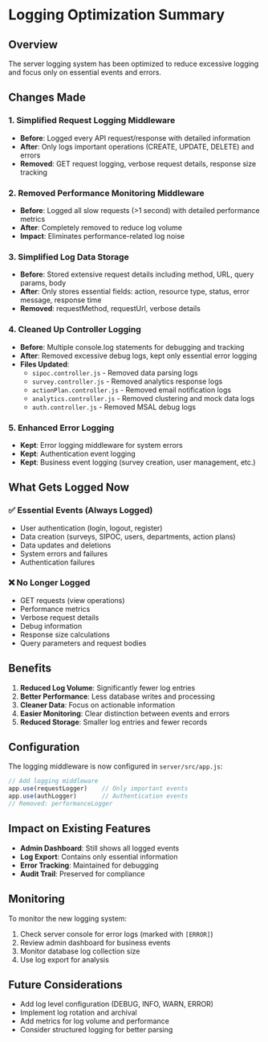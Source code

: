 # Logging Optimization Summary

## Overview
The server logging system has been optimized to reduce excessive logging and focus only on essential events and errors.

## Changes Made

### 1. Simplified Request Logging Middleware
- **Before**: Logged every API request/response with detailed information
- **After**: Only logs important operations (CREATE, UPDATE, DELETE) and errors
- **Removed**: GET request logging, verbose request details, response size tracking

### 2. Removed Performance Monitoring Middleware
- **Before**: Logged all slow requests (>1 second) with detailed performance metrics
- **After**: Completely removed to reduce log volume
- **Impact**: Eliminates performance-related log noise

### 3. Simplified Log Data Storage
- **Before**: Stored extensive request details including method, URL, query params, body
- **After**: Only stores essential fields: action, resource type, status, error message, response time
- **Removed**: requestMethod, requestUrl, verbose details

### 4. Cleaned Up Controller Logging
- **Before**: Multiple console.log statements for debugging and tracking
- **After**: Removed excessive debug logs, kept only essential error logging
- **Files Updated**: 
  - `sipoc.controller.js` - Removed data parsing logs
  - `survey.controller.js` - Removed analytics response logs
  - `actionPlan.controller.js` - Removed email notification logs
  - `analytics.controller.js` - Removed clustering and mock data logs
  - `auth.controller.js` - Removed MSAL debug logs

### 5. Enhanced Error Logging
- **Kept**: Error logging middleware for system errors
- **Kept**: Authentication event logging
- **Kept**: Business event logging (survey creation, user management, etc.)

## What Gets Logged Now

### ✅ Essential Events (Always Logged)
- User authentication (login, logout, register)
- Data creation (surveys, SIPOC, users, departments, action plans)
- Data updates and deletions
- System errors and failures
- Authentication failures

### ❌ No Longer Logged
- GET requests (view operations)
- Performance metrics
- Verbose request details
- Debug information
- Response size calculations
- Query parameters and request bodies

## Benefits

1. **Reduced Log Volume**: Significantly fewer log entries
2. **Better Performance**: Less database writes and processing
3. **Cleaner Data**: Focus on actionable information
4. **Easier Monitoring**: Clear distinction between events and errors
5. **Reduced Storage**: Smaller log entries and fewer records

## Configuration

The logging middleware is now configured in `server/src/app.js`:
```javascript
// Add logging middleware
app.use(requestLogger)    // Only important events
app.use(authLogger)       // Authentication events
// Removed: performanceLogger
```

## Impact on Existing Features

- **Admin Dashboard**: Still shows all logged events
- **Log Export**: Contains only essential information
- **Error Tracking**: Maintained for debugging
- **Audit Trail**: Preserved for compliance

## Monitoring

To monitor the new logging system:
1. Check server console for error logs (marked with `[ERROR]`)
2. Review admin dashboard for business events
3. Monitor database log collection size
4. Use log export for analysis

## Future Considerations

- Add log level configuration (DEBUG, INFO, WARN, ERROR)
- Implement log rotation and archival
- Add metrics for log volume and performance
- Consider structured logging for better parsing
